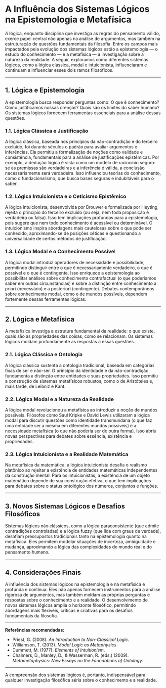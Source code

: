 # A Influência dos Sistemas Lógicos na Epistemologia e Metafísica

A lógica, enquanto disciplina que investiga as regras do pensamento válido, exerce papel central não apenas na análise de argumentos, mas também na estruturação de questões fundamentais da filosofia. Entre os campos mais impactados pela evolução dos sistemas lógicos estão a epistemologia — o estudo do conhecimento — e a metafísica — a investigação sobre a natureza da realidade. A seguir, exploramos como diferentes sistemas lógicos, como a lógica clássica, modal e intuicionista, influenciaram e continuam a influenciar esses dois ramos filosóficos.

---

## 1. Lógica e Epistemologia

A epistemologia busca responder perguntas como: O que é conhecimento? Como justificamos nossas crenças? Quais são os limites do saber humano? Os sistemas lógicos fornecem ferramentas essenciais para a análise dessas questões.

### 1.1. Lógica Clássica e Justificação

A lógica clássica, baseada nos princípios da não-contradição e do terceiro excluído, foi durante séculos o padrão para avaliar argumentos e inferências. Ela permitiu a formalização de noções como validade e consistência, fundamentais para a análise de justificações epistêmicas. Por exemplo, a dedução lógica é vista como um modelo de raciocínio seguro: se as premissas são verdadeiras e a inferência é válida, a conclusão necessariamente será verdadeira. Isso influenciou teorias do conhecimento, como o fundacionalismo, que busca bases seguras e indubitáveis para o saber.

### 1.2. Lógica Intuicionista e o Ceticismo Epistêmico

A lógica intuicionista, desenvolvida por Brouwer e formalizada por Heyting, rejeita o princípio do terceiro excluído (ou seja, nem toda proposição é verdadeira ou falsa). Isso tem implicações profundas para a epistemologia, pois sugere que nem todo conhecimento é acessível ou determinável. O intuicionismo inspira abordagens mais cautelosas sobre o que pode ser conhecido, aproximando-se de posições céticas e questionando a universalidade de certos métodos de justificação.

### 1.3. Lógica Modal e o Conhecimento Possível

A lógica modal introduz operadores de necessidade e possibilidade, permitindo distinguir entre o que é necessariamente verdadeiro, o que é possível e o que é contingente. Isso enriquece a epistemologia ao possibilitar análises sobre conhecimento contrafactual (o que poderíamos saber em outras circunstâncias) e sobre a distinção entre conhecimento a priori (necessário) e a posteriori (contingente). Debates contemporâneos sobre conhecimento modal, como o de mundos possíveis, dependem fortemente dessas ferramentas lógicas.

---

## 2. Lógica e Metafísica

A metafísica investiga a estrutura fundamental da realidade: o que existe, quais são as propriedades das coisas, como se relacionam. Os sistemas lógicos moldam profundamente as respostas a essas questões.

### 2.1. Lógica Clássica e Ontologia

A lógica clássica sustenta a ontologia tradicional, baseada em categorias fixas de ser e não-ser. O princípio da identidade e da não-contradição fundamenta a distinção entre entidades e suas propriedades. Isso permitiu a construção de sistemas metafísicos robustos, como o de Aristóteles e, mais tarde, de Leibniz e Kant.

### 2.2. Lógica Modal e a Natureza da Realidade

A lógica modal revolucionou a metafísica ao introduzir a noção de mundos possíveis. Filósofos como Saul Kripke e David Lewis utilizaram a lógica modal para discutir questões como identidade transmundana (o que faz uma entidade ser a mesma em diferentes mundos possíveis) e a necessidade metafísica (o que não poderia ser de outra forma). Isso abriu novas perspectivas para debates sobre essência, existência e propriedades.

### 2.3. Lógica Intuicionista e a Realidade Matemática

Na metafísica da matemática, a lógica intuicionista desafia o realismo platônico ao rejeitar a existência de entidades matemáticas independentes da construção mental. Para os intuicionistas, a existência de um objeto matemático depende de sua construção efetiva, o que tem implicações para debates sobre o status ontológico dos números, conjuntos e funções.

---

## 3. Novos Sistemas Lógicos e Desafios Filosóficos

Sistemas lógicos não clássicos, como a lógica paraconsistente (que admite contradições controladas) e a lógica fuzzy (que lida com graus de verdade), desafiam pressupostos tradicionais tanto na epistemologia quanto na metafísica. Eles permitem modelar situações de incerteza, ambiguidade e mudança, aproximando a lógica das complexidades do mundo real e do pensamento humano.

---

## 4. Considerações Finais

A influência dos sistemas lógicos na epistemologia e na metafísica é profunda e contínua. Eles não apenas fornecem instrumentos para a análise rigorosa de argumentos, mas também moldam as próprias perguntas e respostas sobre o conhecimento e a realidade. O desenvolvimento de novos sistemas lógicos amplia o horizonte filosófico, permitindo abordagens mais flexíveis, críticas e criativas para os desafios fundamentais da filosofia.

---

**Referências recomendadas:**
- Priest, G. (2008). *An Introduction to Non-Classical Logic*.
- Williamson, T. (2013). *Modal Logic as Metaphysics*.
- Dummett, M. (1977). *Elements of Intuitionism*.
- Chalmers, D., Manley, D., & Wasserman, R. (eds.) (2009). *Metametaphysics: New Essays on the Foundations of Ontology*.

---

A compreensão dos sistemas lógicos é, portanto, indispensável para qualquer investigação filosófica séria sobre o conhecimento e a realidade.